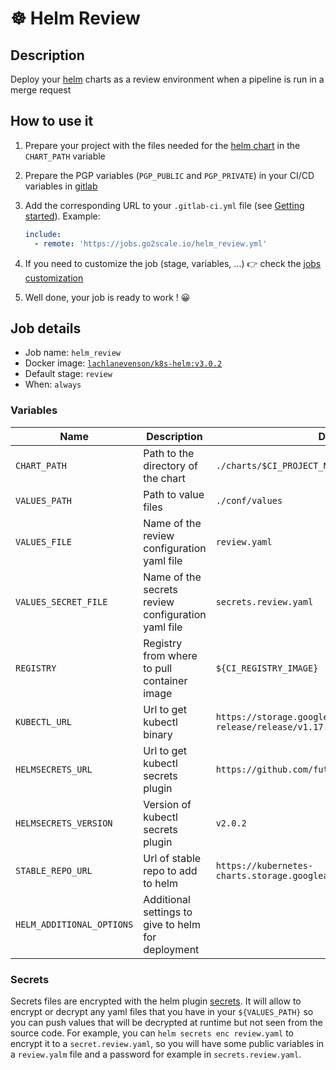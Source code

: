 # ☸️  Helm Review

## Description

Deploy your [helm](https://helm.sh/docs/intro/quickstart/) charts as a review environment when a pipeline is run in a merge request

## How to use it

1. Prepare your project with the files needed for the [helm chart](https://helm.sh/docs/chart_template_guide/getting_started/) in the `CHART_PATH` variable
2. Prepare the PGP variables (`PGP_PUBLIC` and `PGP_PRIVATE`) in your CI/CD variables in [gitlab](https://docs.gitlab.com/12.10/ee/ci/variables/#via-the-ui)
3. Add the corresponding URL to your `.gitlab-ci.yml` file (see [Getting
   started](/getting-started)). Example:

    ```yaml
    include:
      - remote: 'https://jobs.go2scale.io/helm_review.yml'
    ```

4. If you need to customize the job (stage, variables, ...) 👉 check the [jobs
   customization](/getting-started/#jobs-customization)
5. Well done, your job is ready to work ! 😀

## Job details

* Job name: `helm_review`
* Docker image:
[`lachlanevenson/k8s-helm:v3.0.2`](https://hub.docker.com/r/lachlanevenson/k8s-helm/)
* Default stage: `review`
* When: `always`

### Variables

| Name | Description | Default |
| ---- | ----------- | ------- |
| `CHART_PATH` <img width=250/> | Path to the directory of the chart <img width=400/> | `./charts/$CI_PROJECT_NAME` |
| `VALUES_PATH` | Path to value files | `./conf/values` |
| `VALUES_FILE` | Name of the review configuration yaml file | `review.yaml` |
| `VALUES_SECRET_FILE` | Name of the secrets review configuration yaml file | `secrets.review.yaml` |
| `REGISTRY` | Registry from where to pull container image | `${CI_REGISTRY_IMAGE}` |
| `KUBECTL_URL` | Url to get kubectl binary | `https://storage.googleapis.com/kubernetes-release/release/v1.17.0/bin/linux/amd64/kubectl` |
| `HELMSECRETS_URL` | Url to get kubectl secrets plugin | `https://github.com/futuresimple/helm-secrets` |
| `HELMSECRETS_VERSION` | Version of kubectl secrets plugin | `v2.0.2` |
| `STABLE_REPO_URL` | Url of stable repo to add to helm | `https://kubernetes-charts.storage.googleapis.com/` |
| `HELM_ADDITIONAL_OPTIONS` | Additional settings to give to helm for deployment | ` ` |

### Secrets

Secrets files are encrypted with the helm plugin [secrets](https://github.com/zendesk/helm-secrets).
It will allow to encrypt or decrypt any yaml files that you have in your `${VALUES_PATH}` so you can push values that will be decrypted at runtime but not seen from the source code.
For example, you can `helm secrets enc review.yaml` to encrypt it to a `secret.review.yaml`, so you will have some public variables in a `review.yalm` file and a password for example in `secrets.review.yaml`.
